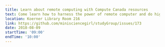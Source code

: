 ```yaml
---
title: Learn about remote computing with Compute Canada resources
text: Come learn how to harness the power of remote computer and do high-performance computing with Compute Canada resources
location: Koerner Library Room 216
link: https://github.com/minisciencegirl/studyGroup/issues/173
date: 2018-08-09
startTime: '09:00'
endTime: '10:00'
---
```

